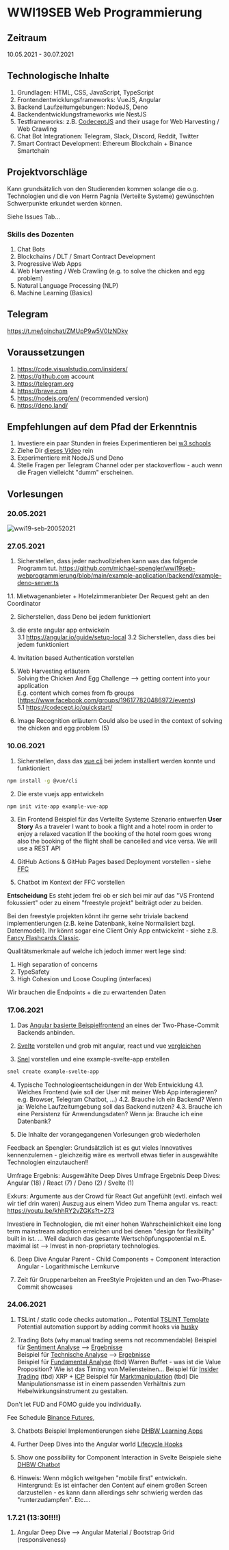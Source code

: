 # WWI19SEB Web Programmierung

## Zeitraum
10.05.2021 - 30.07.2021

## Technologische Inhalte
1. Grundlagen: HTML, CSS, JavaScript, TypeScript
2. Frontendentwicklungsframeworks: VueJS, Angular
3. Backend Laufzeitumgebungen: NodeJS, Deno 
4. Backendentwicklungsframeworks wie NestJS
5. Testframeworks: z.B. [CodeceptJS](https://codecept.io/) and their usage for Web Harvesting / Web Crawling
6. Chat Bot Integrationen: Telegram, Slack, Discord, Reddit, Twitter  
7. Smart Contract Development: Ethereum Blockchain + Binance Smartchain

## Projektvorschläge
Kann grundsätzlich von den Studierenden kommen solange die o.g. Technologien und die von Herrn Pagnia (Verteilte Systeme) gewünschten Schwerpunkte erkundet werden können.

Siehe Issues Tab... 

### Skills des Dozenten
1. Chat Bots
2. Blockchains / DLT / Smart Contract Development
3. Progressive Web Apps
4. Web Harvesting / Web Crawling (e.g. to solve the chicken and egg problem)
5. Natural Language Processing (NLP)
6. Machine Learning (Basics)




## Telegram
https://t.me/joinchat/ZMUpP9w5V0IzNDky

## Voraussetzungen
1. https://code.visualstudio.com/insiders/  
2. https://github.com account  
3. https://telegram.org  
4. https://brave.com  
5. https://nodejs.org/en/ (recommended version)
6. https://deno.land/

## Empfehlungen auf dem Pfad der Erkenntnis
1. Investiere ein paar Stunden in freies Experimentieren bei [w3 schools](https://www.w3schools.com)   
2. Ziehe Dir [dieses Video](https://www.youtube.com/watch?v=mhnpeOLiQTg) rein
3. Experimentiere mit NodeJS und Deno 
4. Stelle Fragen per Telegram Channel oder per stackoverflow - auch wenn die Fragen vielleicht "dumm" erscheinen.  


## Vorlesungen
### 20.05.2021

![wwi19-seb-20052021](https://user-images.githubusercontent.com/43786652/119804240-746a3000-bee0-11eb-8024-9d37e24709e8.png)

### 27.05.2021
1. Sicherstellen, dass jeder nachvollziehen kann was das folgende Programm tut.
https://github.com/michael-spengler/wwi19seb-webprogrammierung/blob/main/example-application/backend/example-deno-server.ts

1.1. Mietwagenanbieter + Hotelzimmeranbieter
Der Request geht an den Coordinator


2. Sicherstellen, dass Deno bei jedem funktioniert

3. die erste angular app entwickeln  
3.1 https://angular.io/guide/setup-local 
3.2 Sicherstellen, dass dies bei jedem funktioniert 

4. Invitation based Authentication vorstellen

5. Web Harvesting erläutern  
Solving the Chicken And Egg Challenge --> getting content into your application  
E.g. content which comes from fb groups (https://www.facebook.com/groups/196177820486972/events)   
5.1 https://codecept.io/quickstart/

6. Image Recognition erläutern
Could also be used in the context of solving the chicken and egg problem (5)  

### 10.06.2021
1. Sicherstellen, dass das [vue cli](https://v3.vuejs.org/guide/installation.html#cli) bei jedem installiert werden konnte und funktioniert
```sh
npm install -g @vue/cli
```
2. Die erste vuejs app entwickeln 
```sh
npm init vite-app example-vue-app
```

3. Ein Frontend Beispiel für das Verteilte Systeme Szenario entwerfen
**User Story**
As a traveler I want to book a flight and a hotel room in order to enjoy a relaxed vacation
If the booking of the hotel room goes wrong also the booking of the flight shall be cancelled and vice versa.
We will use a REST API 

4. GitHub Actions & GitHub Pages based Deployment vorstellen - siehe [FFC](https://github.com/fancy-flashcard/ffc)

5. Chatbot im Kontext der FFC vorstellen



**Entscheidung**
Es steht jedem frei ob er sich bei mir auf das "VS Frontend fokussiert" oder zu einem "freestyle projekt" beiträgt oder zu beiden.

Bei den freestyle projekten könnt ihr gerne sehr triviale backend implementierungen (z.B. keine Datenbank, keine Normalisiert bzgl. Datenmodell). Ihr könnt sogar eine Client Only App entwickelnt - siehe z.B. [Fancy Flashcards Classic](https://github.com/fancy-flashcard/ffc).

Qualitätsmerkmale auf welche ich jedoch immer wert lege sind:

1. High separation of concerns
2. TypeSafety
3. High Cohesion und Loose Coupling (interfaces) 

Wir brauchen die Endpoints + die zu erwartenden Daten


### 17.06.2021
1. Das [Angular basierte Beispielfrontend](https://github.com/michael-spengler/wwi19seb-webprogrammierung/tree/main/example-two-phase-commit-showcase-angular) an eines der Two-Phase-Commit Backends anbinden.

2. [Svelte](https://svelte.dev/) vorstellen und grob mit angular, react und vue [vergleichen](https://www.youtube.com/watch?v=DZyWNS4fVE0&t=58s)  

3. [Snel](https://github.com/crewdevio/Snel) vorstellen und eine example-svelte-app erstellen
```sh
snel create example-svelte-app
```

4. Typische Technologieentscheidungen in der Web Entwicklung
4.1. Welches Frontend (wie soll der User mit meiner Web App interagieren? e.g. Browser, Telegram Chatbot, ...)
4.2. Brauche ich ein Backend? Wenn ja: Welche Laufzeitumgebung soll das Backend nutzen? 
4.3. Brauche ich eine Persistenz für Anwendungsdaten? Wenn ja: Brauche ich eine Datenbank?

5. Die Inhalte der vorangegangenen Vorlesungen grob wiederholen

Feedback an Spengler:
Grundsätzlich ist es gut vieles Innovatives kennenzulernen - gleichzeitig wäre es wertvoll etwas tiefer in ausgewählte Technologien einzutauchen!!

Umfrage Ergebnis: Ausgewählte Deep Dives
Umfrage Ergebnis Deep Dives: Angular (18) / React (7) / Deno (2) / Svelte (1)

Exkurs: Argumente aus der Crowd für React
Gut angefühlt (evtl. einfach weil wir tief drin waren)
Auszug aus einem Video zum Thema angular vs. react: https://youtu.be/khhRY2vZGKs?t=273 

Investiere in Technologien, die mit einer hohen Wahrscheinlichkeit eine long term mainstream adoption erreichen und bei denen "design for flexibility" built in ist. ... Weil dadurch das gesamte Wertschöpfungspotential m.E. maximal ist --> Invest in non-proprietary technologies.

6. Deep Dive Angular
Parent - Child Components + Component Interaction
Angular - Logarithmische Lernkurve 

7. Zeit für Gruppenarbeiten an FreeStyle Projekten und an den Two-Phase-Commit showcases

### 24.06.2021
1. TSLint / static code checks automation...
Potential [TSLINT Template](https://github.com/michael-spengler/tslint/blob/master/tslint.json)
Potential automation support by adding commit hooks via [husky](https://www.npmjs.com/package/husky)

2. Trading Bots (why manual trading seems not recommendable)
Beispiel für [Sentiment Analyse](https://github.com/DHBWMannheim/MachineLearning) --> [Ergebnisse](https://ml.klopapier.exchange/sentiment/twitter)  
Beispiel für [Technische Analyse](https://github.com/DHBWMannheim/MachineLearning) --> [Ergebnisse](https://ml.klopapier.exchange/technical/ETH-USD?days=1)  
Beispiel für [Fundamental Analyse]() (tbd) Warren Buffet - was ist die Value Proposition? Wie ist das Timing von Meilensteinen...
Beispiel für [Insider Trading]() (tbd) XRP + [ICP](https://coinmarketcap.com/currencies/internet-computer/)
Beispiel für [Marktmanipulation]() (tbd) Die Manipulationsmasse ist in einem passenden Verhältnis zum Hebelwirkungsinstrument zu gestalten.

Don't let FUD and FOMO guide you individually.

Fee Schedule [Binance Futures](https://www.binance.com/en/support/faq/360033544231),

3. Chatbots
Beispiel Implementierungen siehe [DHBW Learning Apps](https://github.com/michael-spengler/DHBW-Learning-Apps)

4. Further Deep Dives into the Angular world
[Lifecycle Hooks](https://angular.io/guide/lifecycle-hooks)

5. Show one possibility for Component Interaction in Svelte 
Beispiele siehe [DHBW Chatbot](https://github.com/michael-spengler/DHBW-Learning-Apps/blob/main/dhbw-chatbot/src/App.svelte#L92-L94) 

6. Hinweis: Wenn möglich weitgehen "mobile first" entwickeln. Hintergrund: Es ist einfacher den Content auf einem großen Screen darzustellen - es kann dann allerdings sehr schwierig werden das "runterzudampfen". Etc....

### 1.7.21 (13:30!!!!)
1. Angular Deep Dive --> Angular Material / Bootstrap Grid (responsiveness)




